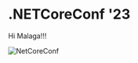 # .NETCoreConf '23

Hi Malaga!!!

![NetCoreConf](https://pbs.twimg.com/profile_images/1029308092738097152/3EyIcA3n_400x400.jpg)
